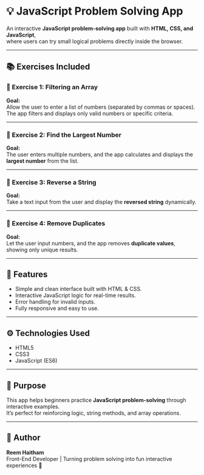 # 💡 JavaScript Problem Solving App

An interactive **JavaScript problem-solving app** built with **HTML, CSS, and JavaScript**,  
where users can try small logical problems directly inside the browser.

---

## 📚 Exercises Included

### 🧩 Exercise 1: Filtering an Array
**Goal:**  
Allow the user to enter a list of numbers (separated by commas or spaces).  
The app filters and displays only valid numbers or specific criteria.

---

### 🔢 Exercise 2: Find the Largest Number
**Goal:**  
The user enters multiple numbers, and the app calculates and displays the **largest number** from the list.

---

### 🔄 Exercise 3: Reverse a String
**Goal:**  
Take a text input from the user and display the **reversed string** dynamically.

---

### 🚫 Exercise 4: Remove Duplicates
**Goal:**  
Let the user input numbers, and the app removes **duplicate values**, showing only unique results.

---

## 🎨 Features
- Simple and clean interface built with HTML & CSS.  
- Interactive JavaScript logic for real-time results.  
- Error handling for invalid inputs.  
- Fully responsive and easy to use.

---

## ⚙️ Technologies Used
- HTML5  
- CSS3  
- JavaScript (ES6)

---

## 🎯 Purpose
This app helps beginners practice **JavaScript problem-solving** through interactive examples.  
It’s perfect for reinforcing logic, string methods, and array operations.

---

## 🧠 Author
**Reem Haitham**  
Front-End Developer | Turning problem solving into fun interactive experiences 🌸
